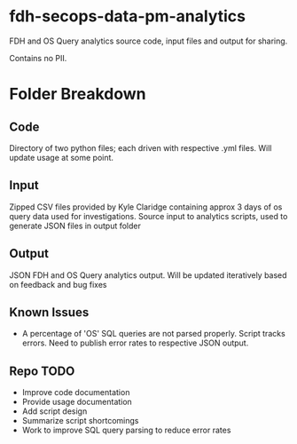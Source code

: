 # fdh-secops-data-pm-analytics
FDH and OS Query analytics source code, input files and output for sharing.

Contains no PII.

# Folder Breakdown

## Code

Directory of two python files; each driven with respective .yml files.
Will update usage at some point.

## Input

Zipped CSV files provided by Kyle Claridge containing approx 3 days of os query data used for investigations.
Source input to analytics scripts, used to generate JSON files in output folder

## Output

JSON FDH and OS Query analytics output.
Will be updated iteratively based on feedback and bug fixes

##  Known Issues

* A percentage of 'OS' SQL queries are not parsed properly. Script tracks errors. Need to publish error rates to respective JSON output.

## Repo TODO

* Improve code documentation
* Provide usage documentation
* Add script design
* Summarize script shortcomings
* Work to improve SQL query parsing to reduce error rates
